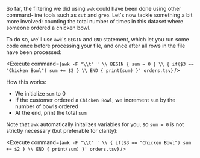 <script>
import Alert from "components/Alert.svelte";
import Link from "components/Link.svelte";
import Execute from "components/Execute.svelte";
</script>

So far, the filtering we did using `awk` could have been done using other command-line tools such as `cut` and `grep`. Let's now tackle something a bit more involved: counting the total number of times in this dataset where someone ordered a chicken bowl.

To do so, we'll use `awk`'s `BEGIN` and `END` statement, which let you run some code once before processing your file, and once after all rows in the file have been processed:

<Execute command={`awk -F "\\t" ' \\ BEGIN { sum = 0 } \\ { if($3 == "Chicken Bowl") sum += $2 } \\ END { print(sum) }' orders.tsv`} />

How this works:

* We initialize `sum` to 0
* If the customer ordered a `Chicken Bowl`, we increment `sum` by the number of bowls ordered
* At the end, print the total `sum`

Note that `awk` automatically initalizes variables for you, so `sum = 0` is not strictly necessary (but preferable for clarity):

<Execute command={`awk -F "\\t" ' \\ { if($3 == "Chicken Bowl") sum += $2 } \\ END { print(sum) }' orders.tsv`} />
